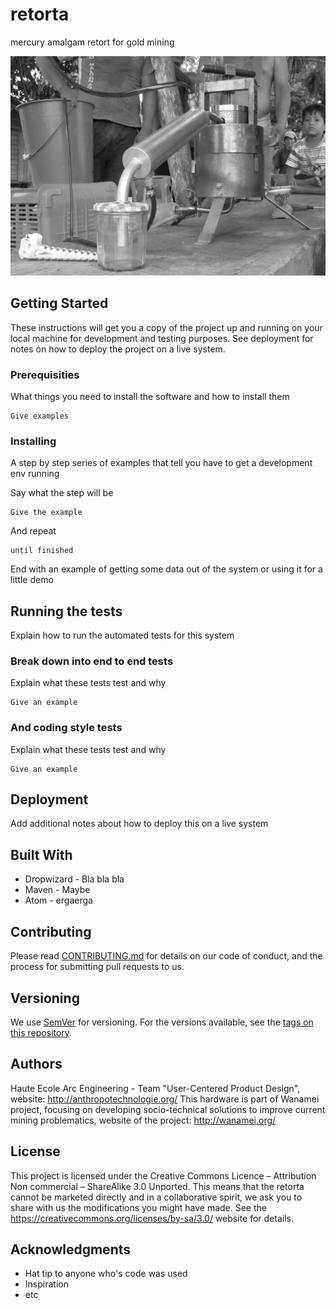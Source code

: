 # retorta

mercury amalgam retort for gold mining

![Alt text](/img/IMG_2189.jpg?raw=true "Retorta")

## Getting Started

These instructions will get you a copy of the project up and running on your local machine for development and testing purposes. See deployment for notes on how to deploy the project on a live system.

### Prerequisities

What things you need to install the software and how to install them

```
Give examples
```

### Installing

A step by step series of examples that tell you have to get a development env running

Say what the step will be

```
Give the example
```

And repeat

```
until finished
```

End with an example of getting some data out of the system or using it for a little demo

## Running the tests

Explain how to run the automated tests for this system

### Break down into end to end tests

Explain what these tests test and why

```
Give an example
```

### And coding style tests

Explain what these tests test and why

```
Give an example
```

## Deployment

Add additional notes about how to deploy this on a live system

## Built With

* Dropwizard - Bla bla bla
* Maven - Maybe
* Atom - ergaerga

## Contributing

Please read [CONTRIBUTING.md](https://gist.github.com/PurpleBooth/b24679402957c63ec426) for details on our code of conduct, and the process for submitting pull requests to us.

## Versioning

We use [SemVer](http://semver.org/) for versioning. For the versions available, see the [tags on this repository](https://github.com/your/project/tags). 

## Authors
Haute Ecole Arc Engineering - Team "User-Centered Product Design", website: http://anthropotechnologie.org/
This hardware is part of Wanamei project, focusing on developing socio-technical solutions to improve current mining problematics, website of the project: http://wanamei.org/

## License

This project is licensed under the Creative Commons Licence – Attribution Non commercial – ShareAlike 3.0 Unported. This means that the retorta cannot be marketed directly and in a collaborative spirit, we ask you to share with us the modifications you might have made. See the https://creativecommons.org/licenses/by-sa/3.0/ website for details.

## Acknowledgments

* Hat tip to anyone who's code was used
* Inspiration
* etc
